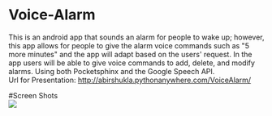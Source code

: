 # Voice-Alarm
This is an android app that sounds an alarm for people to wake up; however, this app allows for people to give the alarm voice commands such as "5 more minutes" and the app will adapt based on the users' request. In the app users will be able to give voice commands to add, delete, and modify alarms. Using both Pocketsphinx and the Google Speech API.<br/>
Url for Presentation: http://abirshukla.pythonanywhere.com/VoiceAlarm/

#Screen Shots
<br/><img src="http://abirshukla.pythonanywhere.com/static/voicealarmhome.png"/>
